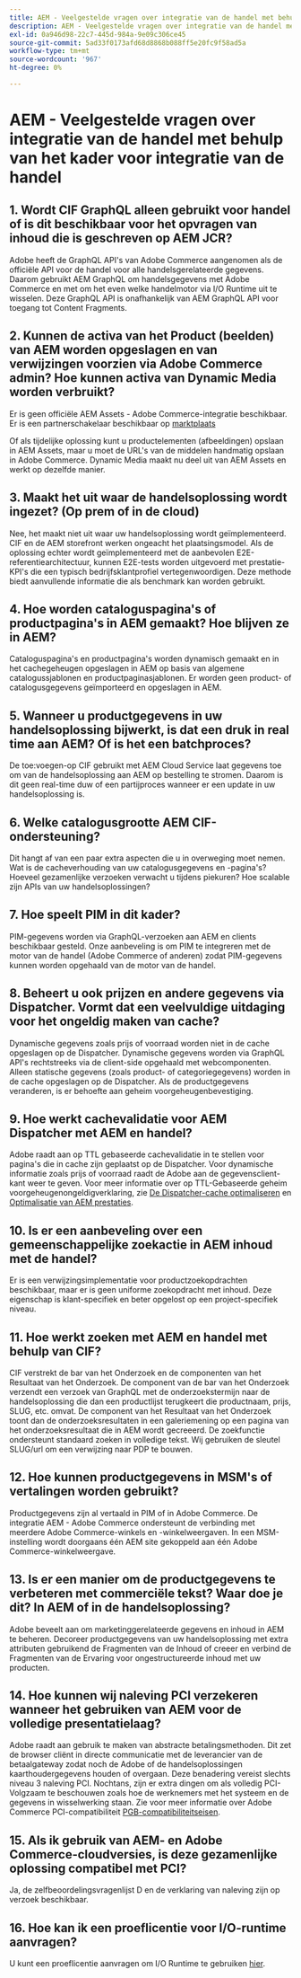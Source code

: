 ```yaml
---
title: AEM - Veelgestelde vragen over integratie van de handel met behulp van het kader voor integratie van de handel
description: AEM - Veelgestelde vragen over integratie van de handel met behulp van het kader voor integratie van de handel
exl-id: 0a946d98-22c7-445d-984a-9e09c306ce45
source-git-commit: 5ad33f0173afd68d8868b088ff5e20fc9f58ad5a
workflow-type: tm+mt
source-wordcount: '967'
ht-degree: 0%

---
```


# AEM - Veelgestelde vragen over integratie van de handel met behulp van het kader voor integratie van de handel

## 1. Wordt CIF GraphQL alleen gebruikt voor handel of is dit beschikbaar voor het opvragen van inhoud die is geschreven op AEM JCR?

Adobe heeft de GraphQL API&#39;s van Adobe Commerce aangenomen als de officiële API voor de handel voor alle handelsgerelateerde gegevens. Daarom gebruikt AEM GraphQL om handelsgegevens met Adobe Commerce en met om het even welke handelmotor via I/O Runtime uit te wisselen. Deze GraphQL API is onafhankelijk van AEM GraphQL API voor toegang tot Content Fragments.

## 2. Kunnen de activa van het Product (beelden) van AEM worden opgeslagen en van verwijzingen voorzien via Adobe Commerce admin? Hoe kunnen activa van Dynamic Media worden verbruikt?

Er is geen officiële AEM Assets - Adobe Commerce-integratie beschikbaar. Er is een partnerschakelaar beschikbaar op [marktplaats](https://marketplace.magento.com) <!-- THIS IS THE OLD URL THAT WAS USED. IT WAS 404 (https://marketplace.magento.com/bounteous-dam.html) -->

Of als tijdelijke oplossing kunt u productelementen (afbeeldingen) opslaan in AEM Assets, maar u moet de URL&#39;s van de middelen handmatig opslaan in Adobe Commerce. Dynamic Media maakt nu deel uit van AEM Assets en werkt op dezelfde manier.

## 3. Maakt het uit waar de handelsoplossing wordt ingezet? (Op prem of in de cloud)

Nee, het maakt niet uit waar uw handelsoplossing wordt geïmplementeerd. CIF en de AEM storefront werken ongeacht het plaatsingsmodel. Als de oplossing echter wordt geïmplementeerd met de aanbevolen E2E-referentiearchitectuur, kunnen E2E-tests worden uitgevoerd met prestatie-KPI&#39;s die een typisch bedrijfsklantprofiel vertegenwoordigen. Deze methode biedt aanvullende informatie die als benchmark kan worden gebruikt.

## 4. Hoe worden cataloguspagina&#39;s of productpagina&#39;s in AEM gemaakt? Hoe blijven ze in AEM?

Cataloguspagina&#39;s en productpagina&#39;s worden dynamisch gemaakt en in het cachegeheugen opgeslagen in AEM op basis van algemene catalogussjablonen en productpaginasjablonen. Er worden geen product- of catalogusgegevens geïmporteerd en opgeslagen in AEM.

## 5. Wanneer u productgegevens in uw handelsoplossing bijwerkt, is dat een druk in real time aan AEM? Of is het een batchproces?

De toe:voegen-op CIF gebruikt met AEM Cloud Service laat gegevens toe om van de handelsoplossing aan AEM op bestelling te stromen. Daarom is dit geen real-time duw of een partijproces wanneer er een update in uw handelsoplossing is.

## 6. Welke catalogusgrootte AEM CIF-ondersteuning?

Dit hangt af van een paar extra aspecten die u in overweging moet nemen. Wat is de cacheverhouding van uw catalogusgegevens en -pagina&#39;s? Hoeveel gezamenlijke verzoeken verwacht u tijdens piekuren? Hoe scalable zijn APIs van uw handelsoplossingen?

## 7. Hoe speelt PIM in dit kader?

PIM-gegevens worden via GraphQL-verzoeken aan AEM en clients beschikbaar gesteld. Onze aanbeveling is om PIM te integreren met de motor van de handel (Adobe Commerce of anderen) zodat PIM-gegevens kunnen worden opgehaald van de motor van de handel.

## 8. Beheert u ook prijzen en andere gegevens via Dispatcher. Vormt dat een veelvuldige uitdaging voor het ongeldig maken van cache?

Dynamische gegevens zoals prijs of voorraad worden niet in de cache opgeslagen op de Dispatcher. Dynamische gegevens worden via GraphQL API&#39;s rechtstreeks via de client-side opgehaald met webcomponenten. Alleen statische gegevens (zoals product- of categoriegegevens) worden in de cache opgeslagen op de Dispatcher. Als de productgegevens veranderen, is er behoefte aan geheim voorgeheugenbevestiging.

## 9. Hoe werkt cachevalidatie voor AEM Dispatcher met AEM en handel?

Adobe raadt aan op TTL gebaseerde cachevalidatie in te stellen voor pagina&#39;s die in cache zijn geplaatst op de Dispatcher. Voor dynamische informatie zoals prijs of voorraad raadt de Adobe aan de gegevensclient-kant weer te geven. Voor meer informatie over op TTL-Gebaseerde geheim voorgeheugenongeldigverklaring, zie [De Dispatcher-cache optimaliseren](https://experienceleague.adobe.com/docs/experience-cloud-kcs/kbarticles/KA-17458.html) en [Optimalisatie van AEM prestaties](https://experienceleague.adobe.com/docs/commerce-operations/deliver-commerce-at-scale/performance.html).

## 10. Is er een aanbeveling over een gemeenschappelijke zoekactie in AEM inhoud met de handel?

Er is een verwijzingsimplementatie voor productzoekopdrachten beschikbaar, maar er is geen uniforme zoekopdracht met inhoud. Deze eigenschap is klant-specifiek en beter opgelost op een project-specifiek niveau.

## 11. Hoe werkt zoeken met AEM en handel met behulp van CIF?

CIF verstrekt de bar van het Onderzoek en de componenten van het Resultaat van het Onderzoek. De component van de bar van het Onderzoek verzendt een verzoek van GraphQL met de onderzoekstermijn naar de handelsoplossing die dan een productlijst terugkeert die productnaam, prijs, SLUG, etc. omvat. De component van het Resultaat van het Onderzoek toont dan de onderzoeksresultaten in een galeriemening op een pagina van het onderzoeksresultaat die in AEM wordt gecreeerd. De zoekfunctie ondersteunt standaard zoeken in volledige tekst. Wij gebruiken de sleutel SLUG/url om een verwijzing naar PDP te bouwen.

## 12. Hoe kunnen productgegevens in MSM&#39;s of vertalingen worden gebruikt?

Productgegevens zijn al vertaald in PIM of in Adobe Commerce. De integratie AEM - Adobe Commerce ondersteunt de verbinding met meerdere Adobe Commerce-winkels en -winkelweergaven. In een MSM-instelling wordt doorgaans één AEM site gekoppeld aan één Adobe Commerce-winkelweergave.

## 13. Is er een manier om de productgegevens te verbeteren met commerciële tekst? Waar doe je dit? In AEM of in de handelsoplossing?

Adobe beveelt aan om marketinggerelateerde gegevens en inhoud in AEM te beheren. Decoreer productgegevens van uw handelsoplossing met extra attributen gebruikend de Fragmenten van de Inhoud of creeer en verbind de Fragmenten van de Ervaring voor ongestructureerde inhoud met uw producten.

## 14. Hoe kunnen wij naleving PCI verzekeren wanneer het gebruiken van AEM voor de volledige presentatielaag?

Adobe raadt aan gebruik te maken van abstracte betalingsmethoden. Dit zet de browser cliënt in directe communicatie met de leverancier van de betaalgateway zodat noch de Adobe of de handelsoplossingen kaarthoudergegevens houden of overgaan. Deze benadering vereist slechts niveau 3 naleving PCI. Nochtans, zijn er extra dingen om als volledig PCI-Volgzaam te beschouwen zoals hoe de werknemers met het systeem en de gegevens in wisselwerking staan. Zie voor meer informatie over Adobe Commerce PCI-compatibiliteit [PGB-compatibiliteitseisen](https://business.adobe.com/products/magento/pci-compliance.html).

## 15. Als ik gebruik van AEM- en Adobe Commerce-cloudversies, is deze gezamenlijke oplossing compatibel met PCI?

Ja, de zelfbeoordelingsvragenlijst D en de verklaring van naleving zijn op verzoek beschikbaar.

## 16. Hoe kan ik een proeflicentie voor I/O-runtime aanvragen?

U kunt een proeflicentie aanvragen om I/O Runtime te gebruiken [hier](https://developer.adobe.com/app-builder/trial/).
